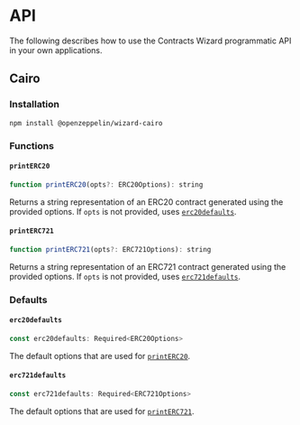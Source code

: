 # API

The following describes how to use the Contracts Wizard programmatic API in your own applications.

## Cairo

### Installation

`npm install @openzeppelin/wizard-cairo`

### Functions

#### `printERC20`
```js
function printERC20(opts?: ERC20Options): string
```
Returns a string representation of an ERC20 contract generated using the provided options. If `opts` is not provided, uses [`erc20defaults`](#erc20defaults).

#### `printERC721`
```js
function printERC721(opts?: ERC721Options): string
```
Returns a string representation of an ERC721 contract generated using the provided options. If `opts` is not provided, uses [`erc721defaults`](#erc721defaults).

### Defaults

#### `erc20defaults`
```js
const erc20defaults: Required<ERC20Options>
```
The default options that are used for [`printERC20`](#printerc20).

#### `erc721defaults`
```js
const erc721defaults: Required<ERC721Options>
```
The default options that are used for [`printERC721`](#printerc721).
